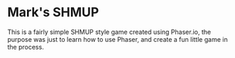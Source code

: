 # Mark's SHMUP

This is a fairly simple SHMUP style game created using Phaser.io, the purpose was just to learn how to use Phaser, and create a fun little game in the process.